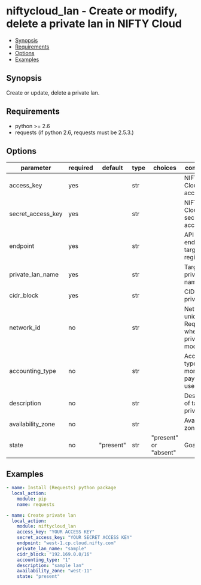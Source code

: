# niftycloud_lan - Create or modify, delete a private lan in NIFTY Cloud

* [Synopsis](#synopsis)
* [Requirements](#requirements)
* [Options](#options)
* [Examples](#examples)

## Synopsis

Create or update, delete a private lan.

## Requirements

* python >= 2.6
* requests (if python 2.6, requests must be 2.5.3.)

## Options

| parameter            | required | default    | type | choices               | comments                                              |
|----------------------|----------|------------|------|-----------------------|-------------------------------------------------------|
| access_key           | yes      |            | str  |                       | NIFTY Cloud API access key                            |
| secret_access_key    | yes      |            | str  |                       | NIFTY Cloud API secret access key                     |
| endpoint             | yes      |            | str  |                       | API endpoint of target region                         |
| private_lan_name     | yes      |            | str  |                       | Target private lan name                               |
| cidr_block           | yes      |            | str  |                       | CIDR of private lan                                   |
| network_id           | no       |            | str  |                       | Network unique ID. Required when private lan modified |
| accounting_type      | no       |            | str  |                       | Accounting type. (1: monthly, 2: pay per use)         |
| description          | no       |            | str  |                       | Description of target private lan                     |
| availability_zone    | no       |            | str  |                       | Availability zone                                     |
| state                | no       | "present"  | str  | "present" or "absent" | Goal status                                           |

## Examples

```yaml
- name: Install (Requests) python package
  local_action:
    module: pip
    name: requests

- name: Create private lan
  local_action:
    module: niftycloud_lan
    access_key: "YOUR ACCESS KEY"
    secret_access_key: "YOUR SECRET ACCESS KEY"
    endpoint: "west-1.cp.cloud.nifty.com"
    private_lan_name: "sample"
    cidr_block: "192.169.0.0/16"
    accounting_type: "1"
    description: "sample lan"
    availability_zone: "west-11"
    state: "present"
```
